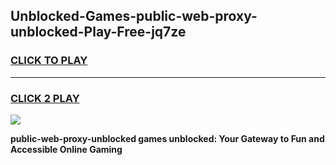 
## Unblocked-Games-public-web-proxy-unblocked-Play-Free-jq7ze
<h3>
<a href="https://premium76.site?title=public-web-proxy-unblocked&ref=18A1">CLICK TO PLAY</a></h3>
<hr>

<h3>
<a href="https://premium76.site?title=public-web-proxy-unblocked&ref=18A1">CLICK 2 PLAY</a>
  
</h3>

<a href="https://premium76.site?title=public-web-proxy-unblocked&ref=18A1"><img src="https://clearcache.store/games.png"></a>


**public-web-proxy-unblocked games unblocked: Your Gateway to Fun and Accessible Online Gaming**
